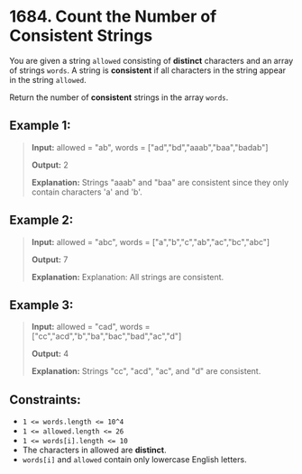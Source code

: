 # 1684. Count the Number of Consistent Strings

You are given a string `allowed` consisting of **distinct** characters and an array of strings `words`. A string is **consistent** if all characters in the string appear in the string `allowed`.

Return the number of **consistent** strings in the array `words`.

## Example 1:

> **Input:** allowed = "ab", words = ["ad","bd","aaab","baa","badab"]
>
> **Output:** 2
>
> **Explanation:** Strings "aaab" and "baa" are consistent since they only contain characters 'a' and 'b'.

## Example 2:

> **Input:** allowed = "abc", words = ["a","b","c","ab","ac","bc","abc"]
>
> **Output:** 7
>
> **Explanation:** Explanation: All strings are consistent.

## Example 3:

> **Input:** allowed = "cad", words = ["cc","acd","b","ba","bac","bad","ac","d"]
>
> **Output:** 4
>
> **Explanation:** Strings "cc", "acd", "ac", and "d" are consistent.

## Constraints:

- `1 <= words.length <= 10^4`
- `1 <= allowed.length <= 26`
- `1 <= words[i].length <= 10`
- The characters in allowed are **distinct**.
- `words[i]` and `allowed` contain only lowercase English letters.
